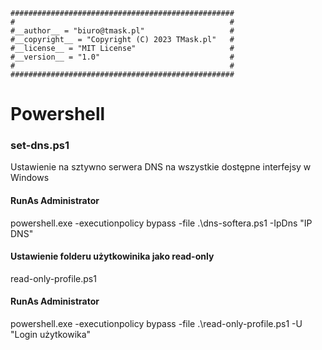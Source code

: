```
##################################################
#                                                #
#__author__ = "biuro@tmask.pl"                   #
#__copyright__ = "Copyright (C) 2023 TMask.pl"   #
#__license__ = "MIT License"                     #
#__version__ = "1.0"                             #
#                                                #
##################################################
```





# Powershell


### set-dns.ps1

Ustawienie na sztywno serwera DNS na wszystkie dostępne interfejsy w Windows

#### RunAs Administrator

powershell.exe -executionpolicy bypass -file .\dns-softera.ps1  -IpDns "IP DNS"




#### Ustawienie folderu użytkowinika jako read-only

read-only-profile.ps1

#### RunAs Administrator

powershell.exe -executionpolicy bypass -file .\read-only-profile.ps1  -U "Login użytkowika"

